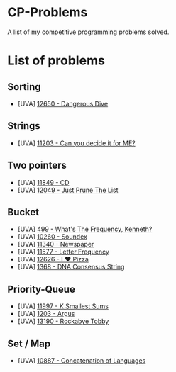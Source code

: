 # CP-Problems
A list of my competitive programming problems solved.

# List of problems

## Sorting

- [UVA] [12650 - Dangerous Dive](https://onlinejudge.org/index.php?option=com_onlinejudge&Itemid=8&page=show_problem&category=0&problem=4379)

## Strings

- [UVA] [11203 - Can you decide it for ME?](https://onlinejudge.org/index.php?option=com_onlinejudge&Itemid=8&page=show_problem&category=0&problem=2144)

## Two pointers

- [UVA] [11849 - CD](https://onlinejudge.org/index.php?option=com_onlinejudge&Itemid=8&category=24&page=show_problem&problem=2949)
- [UVA] [12049 - Just Prune The List](https://onlinejudge.org/index.php?option=com_onlinejudge&Itemid=8&page=show_problem&category=0&problem=3200)

## Bucket

- [UVA]  [499 - What's The Frequency, Kenneth?](https://onlinejudge.org/index.php?option=com_onlinejudge&Itemid=8&category=24&page=show_problem&problem=440)
- [UVA] [10260 - Soundex](https://onlinejudge.org/index.php?option=com_onlinejudge&Itemid=8&category=24&page=show_problem&problem=1201)
- [UVA] [11340 - Newspaper](https://onlinejudge.org/index.php?option=com_onlinejudge&Itemid=8&page=show_problem&category=0&problem=2315)
- [UVA] [11577 - Letter Frequency](https://onlinejudge.org/index.php?option=com_onlinejudge&Itemid=8&category=24&page=show_problem&problem=2624)
- [UVA] [12626 - I ❤ Pizza](https://onlinejudge.org/index.php?option=com_onlinejudge&Itemid=8&page=show_problem&category=0&problem=4349)
- [UVA] [1368 - DNA Consensus String](https://onlinejudge.org/index.php?option=com_onlinejudge&Itemid=8&page=show_problem&category=0&problem=4114)

## Priority-Queue

- [UVA] [11997 - K Smallest Sums](https://onlinejudge.org/index.php?option=com_onlinejudge&Itemid=8&category=24&page=show_problem&problem=3148)
- [UVA] [1203 - Argus](https://onlinejudge.org/index.php?option=com_onlinejudge&Itemid=8&category=24&page=show_problem&problem=3644)
- [UVA] [13190 - Rockabye Tobby](https://onlinejudge.org/index.php?option=com_onlinejudge&Itemid=8&page=show_problem&category=0&problem=5101)

## Set / Map

- [UVA] [10887 - Concatenation of Languages](https://onlinejudge.org/index.php?option=com_onlinejudge&Itemid=8&category=24&page=show_problem&problem=1828)